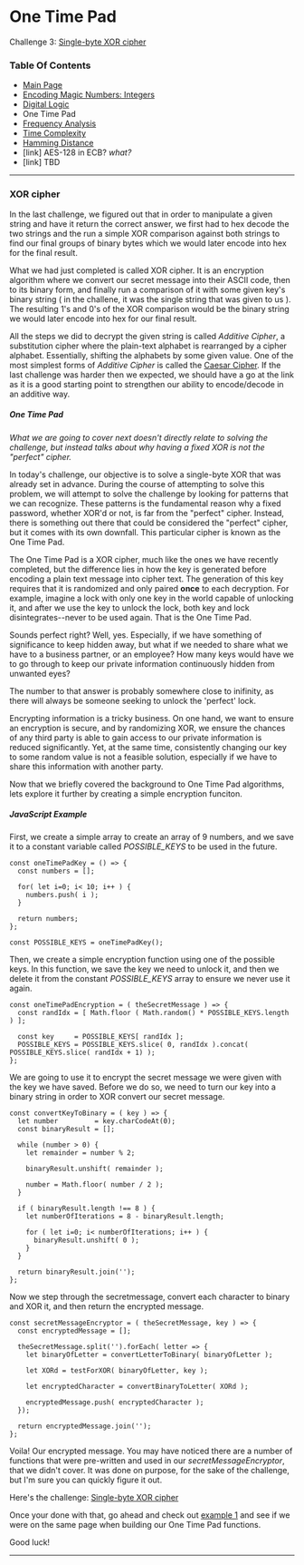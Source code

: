 # One Time Pad
Challenge 3: [Single-byte XOR cipher](https://cryptopals.com/sets/1/challenges/3)

### Table Of Contents
* [Main Page](../)
* [Encoding Magic Numbers: Integers](../problem1/)
* [Digital Logic](../problem2/)
* One Time Pad
* [Frequency Analysis](../problem4/)
* [Time Complexity](../problem5/)
* [Hamming Distance](../problem6/)
* [link] AES-128 in ECB? *what?*
* [link] TBD
---
### XOR cipher
In the last challenge, we figured out that in order to manipulate a given string and have it return the correct answer, we first had to hex decode the two strings and the run a simple XOR comparison against both strings to find our final groups of binary bytes which we would later encode into hex for the final result.

What we had just completed is called XOR cipher.  It is an encryption algorithm where we convert our secret message into their ASCII code, then to its binary form, and finally run a comparison of it with some given key's binary string ( in the challene, it was the single string that was given to us ).  The resulting 1's and 0's of the XOR comparison would be the binary string we would later encode into hex for our final result.

All the steps we did to decrypt the given string is called _Additive Cipher_, a substitution cipher where the plain-text alphabet is rearranged by a cipher alphabet.  Essentially, shifting the alphabets by some given value.  One of the most simplest forms of _Additive Cipher_ is called the [Caesar Cipher](https://en.wikipedia.org/wiki/Caesar_cipher).  If the last challenge was harder then we expected, we should have a go at the link as it is a good starting point to strengthen our ability to encode/decode in an additive way.

##### One Time Pad
_What we are going to cover next doesn't directly relate to solving the challenge, but instead talks about why having a fixed XOR is not the "perfect" cipher._

In today's challenge, our objective is to solve a single-byte XOR that was already set in advance.  During the course of attempting to solve this problem, we will attempt to solve the challenge by looking for patterns that we can recognize.  These patterns is the fundamental reason why a fixed password, whether XOR'd or not, is far from the "perfect" cipher.  Instead, there is something out there that could be considered the "perfect" cipher, but it comes with its own downfall.  This particular cipher is known as the One Time Pad.

The One Time Pad is a XOR cipher, much like the ones we have recently completed, but the difference lies in how the key is generated before encoding a plain text message into cipher text.  The generation of this key requires that it is randomized and only paired **once** to each decryption.  For example, imagine a lock with only one key in the world capable of unlocking it, and after we use the key to unlock the lock, both key and lock disintegrates--never to be used again.  That is the One Time Pad.

Sounds perfect right?  Well, yes.  Especially, if we have something of significance to keep hidden away, but what if we needed to share what we have to a business partner, or an employee?  How many keys would have we to go through to keep our private information continuously hidden from unwanted eyes?   

The number to that answer is probably somewhere close to inifinity, as there will always be someone seeking to unlock the 'perfect' lock.

Encrypting information is a tricky business.  On one hand, we want to ensure an encryption is secure, and by randomizing XOR, we ensure the chances of any third party is able to gain access to our private information is reduced significantly.  Yet, at the same time, consistently changing our key to some random value is not a feasible solution, especially if we have to share this information with another party.

Now that we briefly covered the background to One Time Pad algorithms, lets explore it further by creating a simple encryption funciton.

##### JavaScript Example
First, we create a simple array to create an array of 9 numbers, and we save it to a constant variable called _POSSIBLE_KEYS_ to be used in the future.
```
const oneTimePadKey = () => {
  const numbers = [];

  for( let i=0; i< 10; i++ ) {
    numbers.push( i );
  }

  return numbers;
};

const POSSIBLE_KEYS = oneTimePadKey();
```

Then, we create a simple encryption function using one of the possible keys.  In this function, we save the key we need to unlock it, and then we delete it from the constant _POSSIBLE_KEYS_ array to ensure we never use it again.
```
const oneTimePadEncryption = ( theSecretMessage ) => {
  const randIdx = [ Math.floor ( Math.random() * POSSIBLE_KEYS.length ) ];

  const key     = POSSIBLE_KEYS[ randIdx ];
  POSSIBLE_KEYS = POSSIBLE_KEYS.slice( 0, randIdx ).concat( POSSIBLE_KEYS.slice( randIdx + 1) );
};
```

We are going to use it to encrypt the secret message we were given with the key we have saved.  Before we do so, we need to turn our key into a binary string in order to XOR convert our secret message.
```
const convertKeyToBinary = ( key ) => {
  let number         = key.charCodeAt(0);
  const binaryResult = [];   

  while (number > 0) {
    let remainder = number % 2;
    
    binaryResult.unshift( remainder );

    number = Math.floor( number / 2 );
  }

  if ( binaryResult.length !== 8 ) {
    let numberOfIterations = 8 - binaryResult.length;

    for ( let i=0; i< numberOfIterations; i++ ) {
      binaryResult.unshift( 0 );
    }
  }

  return binaryResult.join('');
};
```

Now we step through the secretmessage, convert each character to binary and XOR it, and then return the encrypted message.
```
const secretMessageEncryptor = ( theSecretMessage, key ) => {
  const encryptedMessage = [];

  theSecretMessage.split('').forEach( letter => {
    let binaryOfLetter = convertLetterToBinary( binaryOfLetter );

    let XORd = testForXOR( binaryOfLetter, key );

    let encryptedCharacter = convertBinaryToLetter( XORd );

    encryptedMessage.push( encryptedCharacter );
  });

  return encryptedMessage.join('');
};
```

Voila!  Our encrypted message.  You may have noticed there are a number of functions that were pre-written and used in our _secretMessageEncryptor_, that we didn't cover.  It was done on purpose, for the sake of the challenge, but I'm sure you can quickly figure it out.

Here's the challenge: [Single-byte XOR cipher](https://cryptopals.com/sets/1/challenges/3)

Once your done with that, go ahead and check out [example 1](./example1.js) and see if we were on the same page when building our One Time Pad functions.

Good luck!

___